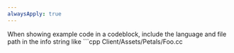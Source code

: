 ```yaml
---
alwaysApply: true
---
```


When showing example code in a codeblock, include the language and file path in the info string like ```cpp Client/Assets/Petals/Foo.cc